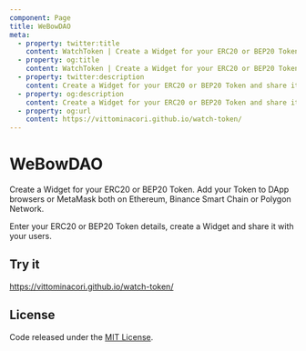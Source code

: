 ```yaml
---
component: Page
title: WeBowDAO
meta:
  - property: twitter:title
    content: WatchToken | Create a Widget for your ERC20 or BEP20 Token
  - property: og:title
    content: WatchToken | Create a Widget for your ERC20 or BEP20 Token
  - property: twitter:description
    content: Create a Widget for your ERC20 or BEP20 Token and share it with your users. Add your Token to DApp browsers or MetaMask both on Ethereum, Binance Smart Chain or Polygon Network.
  - property: og:description
    content: Create a Widget for your ERC20 or BEP20 Token and share it with your users. Add your Token to DApp browsers or MetaMask both on Ethereum, Binance Smart Chain or Polygon Network.
  - property: og:url
    content: https://vittominacori.github.io/watch-token/
---
```


# WeBowDAO

Create a Widget for your ERC20 or BEP20 Token. Add your Token to DApp browsers or MetaMask both on Ethereum, Binance Smart Chain or Polygon Network.

Enter your ERC20 or BEP20 Token details, create a Widget and share it with your users.

## Try it

https://vittominacori.github.io/watch-token/

## License

Code released under the [MIT License](./LICENSE).


